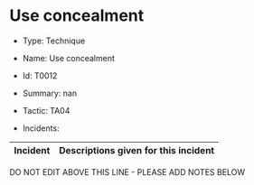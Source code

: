 # Use concealment

* Type: Technique

* Name: Use concealment

* Id: T0012

* Summary: nan

* Tactic: TA04

* Incidents:

| Incident | Descriptions given for this incident |
| -------- | -------------------- |

DO NOT EDIT ABOVE THIS LINE - PLEASE ADD NOTES BELOW